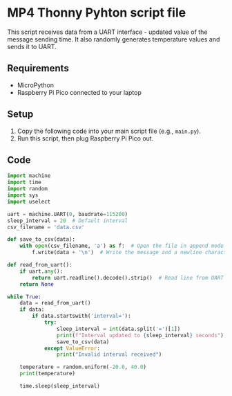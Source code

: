 # MP4 Thonny Pyhton script file

This script receives data from a UART interface - updated value of the message sending time. It also randomly generates temperature values and sends it to UART.

## Requirements

- MicroPython
- Raspberry Pi Pico connected to your laptop

## Setup

1. Copy the following code into your main script file (e.g., `main.py`).
2. Run this script, then plug Raspberry Pi Pico out.

## Code

```python
import machine
import time
import random
import sys
import uselect

uart = machine.UART(0, baudrate=115200)
sleep_interval = 20  # Default interval
csv_filename = 'data.csv'

def save_to_csv(data):
    with open(csv_filename, 'a') as f:  # Open the file in append mode
        f.write(data + '\n')  # Write the message and a newline character

def read_from_uart():
    if uart.any():
        return uart.readline().decode().strip()  # Read line from UART and strip newline
    return None

while True:
    data = read_from_uart()
    if data:
        if data.startswith('interval='):
            try:
                sleep_interval = int(data.split('=')[1])
                print(f"Interval updated to {sleep_interval} seconds")
                save_to_csv(data) 
            except ValueError:
                print("Invalid interval received")

    temperature = random.uniform(-20.0, 40.0)
    print(temperature)

    time.sleep(sleep_interval)
